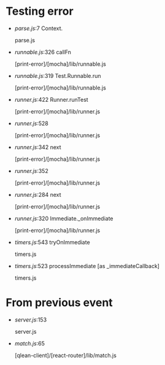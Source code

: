 Testing error
=============

 * *parse.js*:7 Context.<anonymous>

   parse.js

 * *runnable.js*:326 callFn

   [print-error]/[mocha]/lib/runnable.js

 * *runnable.js*:319 Test.Runnable.run

   [print-error]/[mocha]/lib/runnable.js

 * *runner.js*:422 Runner.runTest

   [print-error]/[mocha]/lib/runner.js

 * *runner.js*:528

   [print-error]/[mocha]/lib/runner.js

 * *runner.js*:342 next

   [print-error]/[mocha]/lib/runner.js

 * *runner.js*:352

   [print-error]/[mocha]/lib/runner.js

 * *runner.js*:284 next

   [print-error]/[mocha]/lib/runner.js

 * *runner.js*:320 Immediate._onImmediate

   [print-error]/[mocha]/lib/runner.js

 * *timers.js*:543 tryOnImmediate

   timers.js

 * *timers.js*:523 processImmediate [as _immediateCallback]

   timers.js

From previous event
===================

 * *server.js*:153

   server.js

 * *match.js*:65

   [qlean-client]/[react-router]/lib/match.js